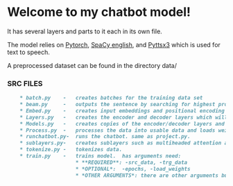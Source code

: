 # Welcome to my chatbot model!
It has several layers and parts to it each in its own file.

The model relies on [Pytorch](https://pytorch.org/), [SpaCy english](https://spacy.io/models/en),
and [Pyttsx3](https://pypi.org/project/pyttsx3/) which is used for text to speech.

A preprocessed dataset can be found in the directory data/

### SRC FILES
```markdown
    * batch.py    -   creates batches for the training data set
    * beam.py     -   outputs the sentence by searching for highest probabilities of words generated by the model to create a sentence.
    * Embed.py    -   creates input embeddings and positional encoding vectors for the inputs the pass to the model.
    * Layers.py   -   creates the encoder and decoder layers which will be layered on top of each other to form the encoder and decoder and transformer.
    * Models.py   -   creates copies of the encoder/decoder layers and makes the encoder and decoder and transformer
    * Process.py  -   processes the data into usable data and loads weights if needed.
    * runchatbot.py-  runs the chatbot. same as project.py.
    * sublayers.py-   creates sublayers such as multiheaded attention and feed forward.
    * tokenize.py -   tokenizes data.
    * train.py    -   trains model.  has arguments need:
                      * **REQUIRED**: -src_data, -trg_data
                      * *OPTIONAL*:  -epochs, -load_weights
                      * *OTHER ARGUMENTS*: there are other arguments but they are not needed to train the model and only useful for finetuning/experimenting.
    
    
```
